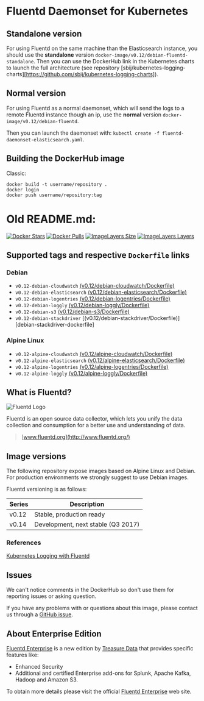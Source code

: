 # Fluentd Daemonset for Kubernetes

## Standalone version
For using Fluentd on the same machine than the Elasticsearch instance, you should use the **standalone** version `docker-image/v0.12/debian-fluentd-standalone`.
Then you can use the DockerHub link in the Kubernetes charts to launch the full architecture (see repository [sbij/kubernetes-logging-charts][https://github.com/sbij/kubernetes-logging-charts]).


## Normal version
For using Fluentd as a normal daemonset, which will send the logs to a remote Fluentd instance though an ip, use the **normal** version `docker-image/v0.12/debian-fluentd`.

Then you can launch the daemonset with: `kubectl create -f fluentd-daemonset-elasticsearch.yaml`.

## Building the DockerHub image
Classic:
```
docker build -t username/repository .
docker login
docker push username/repository:tag
```

# Old README.md:

[![Docker Stars](https://img.shields.io/docker/stars/fluent/fluentd-kubernetes-daemonset.svg)](https://hub.docker.com/r/fluent/fluentd-kubernetes-daemonset)
[![Docker Pulls](https://img.shields.io/docker/pulls/fluent/fluentd-kubernetes-daemonset.svg)](https://hub.docker.com/r/fluent/fluentd-kubernetes-daemonset)
[![ImageLayers Size](https://img.shields.io/imagelayers/image-size/fluent/fluentd-kubernetes-daemonset/latest.svg)](https://hub.docker.com/r/fluent/fluentd-kubernetes-daemonset)
[![ImageLayers Layers](https://img.shields.io/imagelayers/layers/fluent/fluentd-kubernetes-daemonset/latest.svg)](https://hub.docker.com/r/fluent/fluentd-kubernetes-daemonset)

## Supported tags and respective `Dockerfile` links

### Debian

- `v0.12-debian-cloudwatch` [(v0.12/debian-cloudwatch/Dockerfile)][debian-cloudwatch-dockerfile]
- `v0.12-debian-elasticsearch` [(v0.12/debian-elasticsearch/Dockerfile)][debian-elasticsearch-dockerfile]
- `v0.12-debian-logentries` [(v0.12/debian-logentries/Dockerfile)][debian-logentries-dockerfile]
- `v0.12-debian-loggly` [(v0.12/debian-loggly/Dockerfile)][debian-loggly-dockerfile]
- `v0.12-debian-s3` [(v0.12/debian-s3/Dockerfile)][debian-s3-dockerfile]
- `v0.12-debian-stackdriver` [(v0.12/debian-stackdriver/Dockerfile)][debian-stackdriver-dockerfile]

### Alpine Linux

- `v0.12-alpine-cloudwatch` [(v0.12/alpine-cloudwatch/Dockerfile)][alpine-cloudwatch-dockerfile]
- `v0.12-alpine-elasticsearch` [(v0.12/alpine-elasticsearch/Dockerfile)][alpine-elasticsearch-dockerfile]
- `v0.12-alpine-logentries` [(v0.12/alpine-logentries/Dockerfile)][alpine-logentries-dockerfile]
- `v0.12-alpine-loggly` [(v0.12/alpine-loggly/Dockerfile)][alpine-loggly-dockerfile]

## What is Fluentd?

![Fluentd Logo](http://www.fluentd.org/assets/img/miscellany/fluentd-logo.png)

Fluentd is an open source data collector, which lets you unify the data
collection and consumption for a better use and understanding of data.

> [www.fluentd.org](http://www.fluentd.org/)


## Image versions

The following repository expose images based on Alpine Linux and Debian. For production environments we strongly suggest to use Debian images.

Fluentd versioning is as follows:

| Series | Description                         |
|--------|-------------------------------------|
| v0.12  | Stable, production ready            |
| v0.14  | Development, next stable (Q3 2017)  |

### References

[Kubernetes Logging with Fluentd][fluentd-article]

## Issues

We can't notice comments in the DockerHub so don't use them for reporting
issues or asking question.

If you have any problems with or questions about this image, please contact us
through a [GitHub issue](https://github.com/fluent/fluentd-kubernetes-daemonset/issues).

[alpine-home]: http://alpinelinux.org
[alpine-dockerhub]: https://hub.docker.com/_/alpine
[debian-dockerhub]: https://hub.docker.com/_/debian
[fluentd-article]: http://docs.fluentd.org/v0.12/articles/kubernetes-fluentd

[alpine-elasticsearch-dockerfile]: https://github.com/fluent/fluentd-kubernetes-daemonset/blob/master/docker-image/v0.12/alpine-elasticsearch/Dockerfile
[alpine-loggly-dockerfile]: https://github.com/fluent/fluentd-kubernetes-daemonset/blob/master/docker-image/v0.12/alpine-loggly/Dockerfile
[alpine-logentries-dockerfile]: https://github.com/fluent/fluentd-kubernetes-daemonset/blob/master/docker-image/v0.12/alpine-logentries/Dockerfile
[alpine-cloudwatch-dockerfile]: https://github.com/fluent/fluentd-kubernetes-daemonset/blob/master/docker-image/v0.12/alpine-cloudwatch/Dockerfile
[alpine-s3-dockerfile]: https://github.com/fluent/fluentd-kubernetes-daemonset/blob/master/docker-image/v0.12/alpine-s3/Dockerfile

[debian-elasticsearch-dockerfile]: https://github.com/fluent/fluentd-kubernetes-daemonset/blob/master/docker-image/v0.12/debian-elasticsearch/Dockerfile
[debian-loggly-dockerfile]: https://github.com/fluent/fluentd-kubernetes-daemonset/blob/master/docker-image/v0.12/debian-loggly/Dockerfile
[debian-logentries-dockerfile]: https://github.com/fluent/fluentd-kubernetes-daemonset/blob/master/docker-image/v0.12/debian-logentries/Dockerfile
[debian-cloudwatch-dockerfile]: https://github.com/fluent/fluentd-kubernetes-daemonset/blob/master/docker-image/v0.12/debian-cloudwatch/Dockerfile
[debian-s3-dockerfile]: https://github.com/fluent/fluentd-kubernetes-daemonset/blob/master/docker-image/v0.12/debian-s3/Dockerfile

## About Enterprise Edition

[Fluentd Enterprise](https://fluentd.treasuredata.com) is a new edition by [Treasure Data](https://www.treasuredata.com) that provides specific features like:

- Enhanced Security
- Additional and certified Enterprise add-ons for Splunk, Apache Kafka, Hadoop and Amazon S3.

To obtain more details please visit the official [Fluentd Enterprise](https://fluentd.treasuredata.com) web site.
